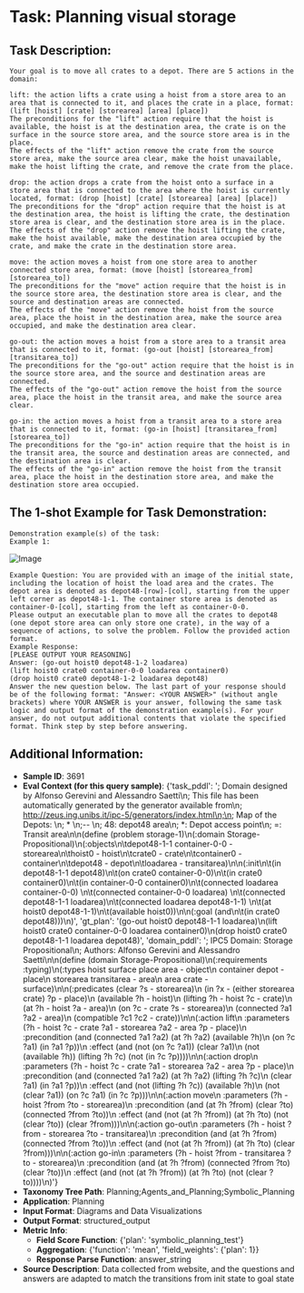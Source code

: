 # Task: Planning visual storage

## Task Description:

```
Your goal is to move all crates to a depot. There are 5 actions in the domain:

lift: the action lifts a crate using a hoist from a store area to an area that is connected to it, and places the crate in a place, format: (lift [hoist] [crate] [storearea] [area] [place])
The preconditions for the "lift" action require that the hoist is available, the hoist is at the destination area, the crate is on the surface in the source store area, and the source store area is in the place.
The effects of the "lift" action remove the crate from the source store area, make the source area clear, make the hoist unavailable, make the hoist lifting the crate, and remove the crate from the place.

drop: the action drops a crate from the hoist onto a surface in a store area that is connected to the area where the hoist is currently located, format: (drop [hoist] [crate] [storearea] [area] [place])
The preconditions for the "drop" action require that the hoist is at the destination area, the hoist is lifting the crate, the destination store area is clear, and the destination store area is in the place.
The effects of the "drop" action remove the hoist lifting the crate, make the hoist available, make the destination area occupied by the crate, and make the crate in the destination store area.

move: the action moves a hoist from one store area to another connected store area, format: (move [hoist] [storearea_from] [storearea_to])
The preconditions for the "move" action require that the hoist is in the source store area, the destination store area is clear, and the source and destination areas are connected.
The effects of the "move" action remove the hoist from the source area, place the hoist in the destination area, make the source area occupied, and make the destination area clear.

go-out: the action moves a hoist from a store area to a transit area that is connected to it, format: (go-out [hoist] [storearea_from] [transitarea_to])
The preconditions for the "go-out" action require that the hoist is in the source store area, and the source and destination areas are connected.
The effects of the "go-out" action remove the hoist from the source area, place the hoist in the transit area, and make the source area clear.

go-in: the action moves a hoist from a transit area to a store area that is connected to it, format: (go-in [hoist] [transitarea_from] [storearea_to])
The preconditions for the "go-in" action require that the hoist is in the transit area, the source and destination areas are connected, and the destination area is clear.
The effects of the "go-in" action remove the hoist from the transit area, place the hoist in the destination store area, and make the destination store area occupied.
```

## The 1-shot Example for Task Demonstration:

```
Demonstration example(s) of the task:
Example 1:
```

![Image](init_state_3.png)

```
Example Question: You are provided with an image of the initial state, including the location of hoist the load area and the crates. The depot area is denoted as depot48-[row]-[col], starting from the upper left corner as depot48-1-1. The container store area is denoted as container-0-[col], starting from the left as container-0-0.
Please output an executable plan to move all the crates to depot48 (one depot store area can only store one crate), in the way of a sequence of actions, to solve the problem. Follow the provided action format.
Example Response:
[PLEASE OUTPUT YOUR REASONING]
Answer: (go-out hoist0 depot48-1-2 loadarea)
(lift hoist0 crate0 container-0-0 loadarea container0)
(drop hoist0 crate0 depot48-1-2 loadarea depot48)
Answer the new question below. The last part of your response should be of the following format: "Answer: <YOUR ANSWER>" (without angle brackets) where YOUR ANSWER is your answer, following the same task logic and output format of the demonstration example(s). For your answer, do not output additional contents that violate the specified format. Think step by step before answering.
```

## Additional Information:

- **Sample ID**: 3691
- **Eval Context (for this query sample)**: {'task_pddl': '; Domain designed by Alfonso Gerevini and Alessandro Saetti\n; This file has been automatically generated by the generator available from\n; http://zeus.ing.unibs.it/ipc-5/generators/index.html\n;\n; Map of the Depots:    \n; * \n;-- \n; 48: depot48 area\n; *: Depot access point\n; =: Transit area\n\n(define (problem storage-1)\n(:domain Storage-Propositional)\n(:objects\n\tdepot48-1-1 container-0-0 - storearea\n\thoist0 - hoist\n\tcrate0 - crate\n\tcontainer0 - container\n\tdepot48 - depot\n\tloadarea - transitarea)\n\n(:init\n\t(in depot48-1-1 depot48)\n\t(on crate0 container-0-0)\n\t(in crate0 container0)\n\t(in container-0-0 container0)\n\t(connected loadarea container-0-0) \n\t(connected container-0-0 loadarea)  \n\t(connected depot48-1-1 loadarea)\n\t(connected loadarea depot48-1-1)    \n\t(at hoist0 depot48-1-1)\n\t(available hoist0))\n\n(:goal (and\n\t(in crate0 depot48)))\n)', 'gt_plan': '(go-out hoist0 depot48-1-1 loadarea)\n(lift hoist0 crate0 container-0-0 loadarea container0)\n(drop hoist0 crate0 depot48-1-1 loadarea depot48)', 'domain_pddl': '; IPC5 Domain: Storage Propositional\n; Authors: Alfonso Gerevini and Alessandro Saetti\n\n(define (domain Storage-Propositional)\n(:requirements :typing)\n(:types hoist surface place area - object\n    container depot - place\n    storearea transitarea - area\n    area crate - surface)\n\n(:predicates (clear ?s - storearea)\n         (in ?x - (either storearea crate) ?p - place)\n         (available ?h - hoist)\n         (lifting ?h - hoist ?c - crate)\n         (at ?h - hoist ?a - area)\n         (on ?c - crate ?s - storearea)\n         (connected ?a1 ?a2 - area)\n             (compatible ?c1 ?c2 - crate))\n\n(:action lift\n :parameters (?h - hoist ?c - crate ?a1 - storearea ?a2 - area ?p - place)\n :precondition (and (connected ?a1 ?a2) (at ?h ?a2) (available ?h)\n            (on ?c ?a1) (in ?a1 ?p))\n :effect (and (not (on ?c ?a1)) (clear ?a1)\n          (not (available ?h)) (lifting ?h ?c) (not (in ?c ?p))))\n\n(:action drop\n :parameters (?h - hoist ?c - crate ?a1 - storearea ?a2 - area ?p - place)\n :precondition (and (connected ?a1 ?a2) (at ?h ?a2) (lifting ?h ?c)\n            (clear ?a1) (in ?a1 ?p))\n :effect (and (not (lifting ?h ?c)) (available ?h)\n          (not (clear ?a1)) (on ?c ?a1) (in ?c ?p)))\n\n(:action move\n :parameters (?h - hoist ?from ?to - storearea)\n :precondition (and (at ?h ?from) (clear ?to) (connected ?from ?to))\n :effect (and (not (at ?h ?from)) (at ?h ?to) (not (clear ?to)) (clear ?from)))\n\n(:action go-out\n :parameters (?h - hoist ?from - storearea ?to - transitarea)\n :precondition (and (at ?h ?from) (connected ?from ?to))\n :effect (and (not (at ?h ?from)) (at ?h ?to) (clear ?from)))\n\n(:action go-in\n :parameters (?h - hoist ?from - transitarea ?to - storearea)\n :precondition (and (at ?h ?from) (connected ?from ?to) (clear ?to))\n :effect (and (not (at ?h ?from)) (at ?h ?to) (not (clear ?to))))\n)'}
- **Taxonomy Tree Path**: Planning;Agents_and_Planning;Symbolic_Planning
- **Application**: Planning
- **Input Format**: Diagrams and Data Visualizations
- **Output Format**: structured_output
- **Metric Info**:
  - **Field Score Function**: {'plan': 'symbolic_planning_test'}
  - **Aggregation**: {'function': 'mean', 'field_weights': {'plan': 1}}
  - **Response Parse Function**: answer_string
- **Source Description**: Data collected from website, and the questions and answers are adapted to match the transitions from init state to goal state
